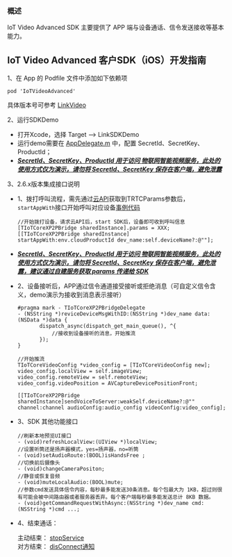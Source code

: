### 概述
IoT Video Advanced SDK 主要提供了 APP 端与设备通话、信令发送接收等基本能力。


## IoT Video Advanced 客户SDK（iOS）开发指南

1、在 App 的 Podfile 文件中添加如下依赖项

```
pod 'IoTVideoAdvanced'
```
具体版本号可参考 [LinkVideo](https://github.com/tencentyun/iot-link-ios/releases)


2、运行SDKDemo 

* 打开Xcode，选择 Target --> LinkSDKDemo
* 运行demo需要在 [AppDelegate.m](../../LinkSDKDemo/Supporting%20Files/AppDelegate.m#L38~L44) 中，配置 SecretId、SecretKey、ProductId；
* <u>***SecretId、SecretKey、ProductId 用于访问 物联网智能视频服务，此处的使用方式仅为演示，请勿将 SecretId、SecretKey 保存在客户端，避免泄露***</u>


3、2.6.x版本集成接口说明

* 1、拨打呼叫流程，需先通过[云API](https://github.com/tencentyun/iot-link-ios/blob/88c756ce41f72090f5a892cd130da49cabf4a3a7/Source/LinkSDKDemo/Video/P2P/Controller/TIoTDemoPreviewDeviceVC.m#L1603-L1636)获取到TRTCParams参数后，`startAppWith`接口开始呼叫对应设备[事例代码](https://github.com/tencentyun/iot-link-ios/blob/88c756ce41f72090f5a892cd130da49cabf4a3a7/Source/LinkSDKDemo/Video/P2P/Controller/TIoTDemoPreviewDeviceVC.m#L149-L153)

	```
	//开始拨打设备，请求云API后，start SDK后，设备即可收到呼叫信息
	[TIoTCoreXP2PBridge sharedInstance].params = XXX;
	[[TIoTCoreXP2PBridge sharedInstance] startAppWith:env.cloudProductId dev_name:self.deviceName?:@""];
	```
* <u>***SecretId、SecretKey、ProductId 用于访问 物联网智能视频服务，此处的使用方式仅为演示，请勿将 SecretId、SecretKey 保存在客户端，避免泄露，建议通过自建服务获取 params 传递给 SDK***</u>
* 2、设备接听后，APP通过信令通道接受接听或拒绝消息（可自定义信令含义，demo演示为接收到消息表示接听）

	```
	#pragma mark - TIoTCoreXP2PBridgeDelegate
	- (NSString *)reviceDeviceMsgWithID:(NSString *)dev_name data:(NSData *)data {
		   dispatch_async(dispatch_get_main_queue(), ^{
		   	   //接收到设备接听的消息，开始推流
		   });
	}

	//开始推流
	TIoTCoreVideoConfig *video_config = [TIoTCoreVideoConfig new];
	video_config.localView = self.imageView;
	video_config.remoteView = self.remoteView;
	video_config.videoPosition = AVCaptureDevicePositionFront;
                
	[[TIoTCoreXP2PBridge sharedInstance]sendVoiceToServer:weakSelf.deviceName?:@"" channel:channel audioConfig:audio_config videoConfig:video_config];
	```
* 3、SDK 其他功能接口

	```
	//刷新本地预览UI接口
	- (void)refreshLocalView:(UIView *)localView;
	//设置听筒还是扬声器模式，yes=扬声器，no=听筒
	- (void)setAudioRoute:(BOOL)isHandsFree ;
	//切换前后摄像头
	- (void)changeCameraPositon;
	//静音或恢复音频   
	- (void)muteLocalAudio:(BOOL)mute;
	//参数cmd发送具体信令内容，每秒最多能发送30条消息。每个包最大为 1KB，超过则很有可能会被中间路由器或者服务器丢弃。每个客户端每秒最多能发送总计 8KB 数据。
	- (void)getCommandRequestWithAsync:(NSString *)dev_name cmd:(NSString *)cmd ...;
	```

* 4、结束通话：

	主动结束： [stopService](https://github.com/tencentyun/iot-link-ios/blob/4e322172a949725f7d6ea4a1daa17a288cbc00e6/Source/SDK/LinkVideo/TIoTCoreXP2PBridge.h#L147-L150)  
	对方结束： [disConnect通知](https://github.com/tencentyun/iot-link-ios/blob/4e322172a949725f7d6ea4a1daa17a288cbc00e6/Source/LinkSDKDemo/Video/P2P/Controller/TIoTDemoPreviewDeviceVC.m#L1151-L1155)



